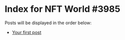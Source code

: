 # Index for NFT World #3985
Posts will be displayed in the order below:

- [Your first post](./001-first.md)

